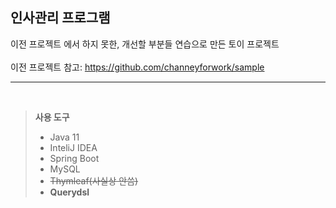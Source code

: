 인사관리 프로그램
------------------------------------------------------------------------------

이전 프로젝트 에서 하지 못한, 개선할 부분들 연습으로 만든 토이 프로젝트</br></br>
이전 프로젝트 참고: <https://github.com/channeyforwork/sample>
- - - - - - - - - - - - - - - - - - - - - - - - - - - - - - - - - - - - 
</br>

>**사용 도구**
>* Java 11
>* InteliJ IDEA
>* Spring Boot
>* MySQL
>* ~~Thymleaf(사실상 안씀)~~
>* **Querydsl**
>
<br/><br/>
